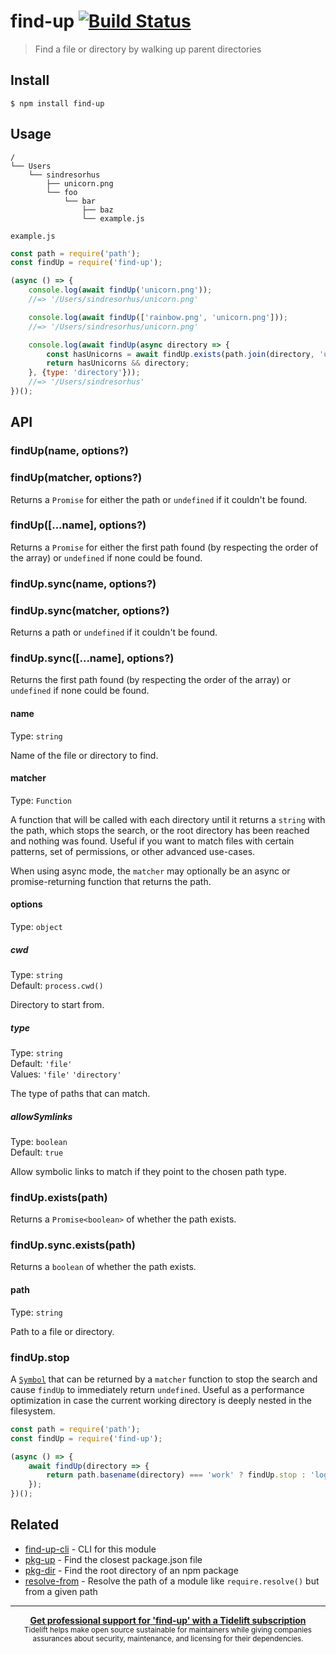 # find-up [![Build Status](https://travis-ci.org/sindresorhus/find-up.svg?branch=master)](https://travis-ci.org/sindresorhus/find-up)

> Find a file or directory by walking up parent directories


## Install

```
$ npm install find-up
```


## Usage

```
/
└── Users
    └── sindresorhus
        ├── unicorn.png
        └── foo
            └── bar
                ├── baz
                └── example.js
```

`example.js`

```js
const path = require('path');
const findUp = require('find-up');

(async () => {
	console.log(await findUp('unicorn.png'));
	//=> '/Users/sindresorhus/unicorn.png'

	console.log(await findUp(['rainbow.png', 'unicorn.png']));
	//=> '/Users/sindresorhus/unicorn.png'

	console.log(await findUp(async directory => {
		const hasUnicorns = await findUp.exists(path.join(directory, 'unicorn.png'));
		return hasUnicorns && directory;
	}, {type: 'directory'}));
	//=> '/Users/sindresorhus'
})();
```


## API

### findUp(name, options?)
### findUp(matcher, options?)

Returns a `Promise` for either the path or `undefined` if it couldn't be found.

### findUp([...name], options?)

Returns a `Promise` for either the first path found (by respecting the order of the array) or `undefined` if none could be found.

### findUp.sync(name, options?)
### findUp.sync(matcher, options?)

Returns a path or `undefined` if it couldn't be found.

### findUp.sync([...name], options?)

Returns the first path found (by respecting the order of the array) or `undefined` if none could be found.

#### name

Type: `string`

Name of the file or directory to find.

#### matcher

Type: `Function`

A function that will be called with each directory until it returns a `string` with the path, which stops the search, or the root directory has been reached and nothing was found. Useful if you want to match files with certain patterns, set of permissions, or other advanced use-cases.

When using async mode, the `matcher` may optionally be an async or promise-returning function that returns the path.

#### options

Type: `object`

##### cwd

Type: `string`<br>
Default: `process.cwd()`

Directory to start from.

##### type

Type: `string`<br>
Default: `'file'`<br>
Values: `'file'` `'directory'`

The type of paths that can match.

##### allowSymlinks

Type: `boolean`<br>
Default: `true`

Allow symbolic links to match if they point to the chosen path type.

### findUp.exists(path)

Returns a `Promise<boolean>` of whether the path exists.

### findUp.sync.exists(path)

Returns a `boolean` of whether the path exists.

#### path

Type: `string`

Path to a file or directory.

### findUp.stop

A [`Symbol`](https://developer.mozilla.org/en-US/docs/Web/JavaScript/Reference/Global_Objects/Symbol) that can be returned by a `matcher` function to stop the search and cause `findUp` to immediately return `undefined`. Useful as a performance optimization in case the current working directory is deeply nested in the filesystem.

```js
const path = require('path');
const findUp = require('find-up');

(async () => {
	await findUp(directory => {
		return path.basename(directory) === 'work' ? findUp.stop : 'logo.png';
	});
})();
```


## Related

- [find-up-cli](https://github.com/sindresorhus/find-up-cli) - CLI for this module
- [pkg-up](https://github.com/sindresorhus/pkg-up) - Find the closest package.json file
- [pkg-dir](https://github.com/sindresorhus/pkg-dir) - Find the root directory of an npm package
- [resolve-from](https://github.com/sindresorhus/resolve-from) - Resolve the path of a module like `require.resolve()` but from a given path


---

<div align="center">
	<b>
		<a href="https://tidelift.com/subscription/pkg/npm-find-up?utm_source=npm-find-up&utm_medium=referral&utm_campaign=readme">Get professional support for 'find-up' with a Tidelift subscription</a>
	</b>
	<br>
	<sub>
		Tidelift helps make open source sustainable for maintainers while giving companies<br>assurances about security, maintenance, and licensing for their dependencies.
	</sub>
</div>
